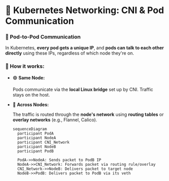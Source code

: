 # 🚀 Kubernetes Networking: CNI & Pod Communication

### 🔄 Pod-to-Pod Communication

In Kubernetes, **every pod gets a unique IP**, and **pods can talk to each other directly** using these IPs, regardless of which node they're on.

### 🧠 How it works:

- 🟢 **Same Node:**
    
    Pods communicate via the **local Linux bridge** set up by CNI. Traffic stays on the host.
    
- 🔵 **Across Nodes:**
    
    The traffic is routed through the **node's network** using **routing tables** or **overlay networks** (e.g., Flannel, Calico).

  ```mermaid
  sequenceDiagram
    participant PodA
    participant NodeA
    participant CNI_Network
    participant NodeB
    participant PodB

    PodA->>NodeA: Sends packet to PodB IP
    NodeA->>CNI_Network: Forwards packet via routing rule/overlay
    CNI_Network->>NodeB: Delivers packet to target node
    NodeB->>PodB: Delivers packet to PodB via its veth
  ```